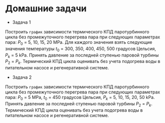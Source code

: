 # Домашние задачи
* Задача 1

Построить `график` зависимости термического КПД паротурбинного цикла без промежуточного перегрева пара при следующих параметрах пара: $P_0$ = 5, 10, 15, 20 MPa. Для каждого значения взять следующие значения температуры $t_0$ = 300, 350, 400, 450, 500 градусов Цельсия, $P_k$ = 5 kPa. Принять давление за последней ступенью паровой турбины $P_2$ = $P_k$. Термический КПД цикла оценивать без учета подогрева воды в питательном насосе и регенеративной системе.
* Задача 2

Построить `график` зависимости термического КПД паротурбинного цикла без промежуточного перегрева пара при следующих параметрах пара: $P_0$ = 5 MPa, $t_0$ = 450 градусов Цельсия, $P_k$ = 5, 10, 15, 20, 50 kPa. Принять давление за последней ступенью паровой турбины $P_2$ = $P_k$. Термический КПД цикла оценивать без учета подогрева воды в питательном насосе и регенеративной системе.

